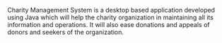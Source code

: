Charity Management System is a desktop based application developed using Java which will help the charity organization in maintaining all its information and operations. It will also ease donations and appeals of donors and seekers of the organization.
